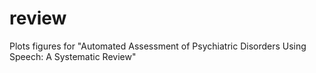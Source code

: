# review
Plots figures for "Automated Assessment of Psychiatric Disorders Using Speech: A Systematic Review"
